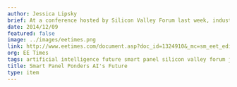 ```yaml
---
author: Jessica Lipsky
brief: At a conference hosted by Silicon Valley Forum last week, industry experts projected the future of AI, machine learning, and deep learning. Jeff Hawkins, CEO and co-founder of Numenta, a firm that has developed a computational framework for AI,
date: 2014/12/09
featured: false
image: ../images/eetimes.png
link: http://www.eetimes.com/document.asp?doc_id=1324910&_mc=sm_eet_editor_rickmerritt
org: EE Times
tags: artificial intelligence future smart panel silicon valley forum jeff hawkins numenta
title: Smart Panel Ponders AI's Future
type: item
---
```

